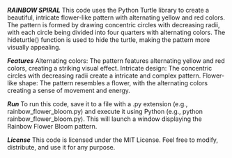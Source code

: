 ***RAINBOW SPIRAL***
This code uses the Python Turtle library to create a beautiful, intricate flower-like pattern with alternating yellow and red colors. The pattern is formed by drawing concentric circles with decreasing radii, with each circle being divided into four quarters with alternating colors. The hideturtle() function is used to hide the turtle, making the pattern more visually appealing.


***Features***
Alternating colors: The pattern features alternating yellow and red colors, creating a striking visual effect. Intricate design: The concentric circles with decreasing radii create a intricate and complex pattern. Flower-like shape: The pattern resembles a flower, with the alternating colors creating a sense of movement and energy.

***Run***
To run this code, save it to a file with a .py extension (e.g., rainbow_flower_bloom.py) and execute it using Python (e.g., python rainbow_flower_bloom.py). This will launch a window displaying the Rainbow Flower Bloom pattern.

***License***
This code is licensed under the MIT License. Feel free to modify, distribute, and use it for any purpose.
